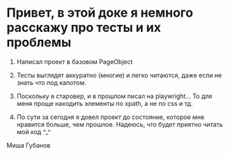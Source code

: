 # Привет, в этой доке я немного расскажу про тесты и их проблемы

1. Написал проект в базовом PageObject

2. Тесты выглядят аккуратно (многие) и легко читаются, даже если не знать что 
под капотом.  

3. Поскольку я старовер, и в прошлом писал на playwright... То для меня проще находить элементы по
xpath, а не по css и тд. 

4. По сути за сегодня я довел проект до состояние, которое мне нравится больше, чем прошлое. Надеюсь,
что будет приятно читать мой код ^_^

Миша Губанов
